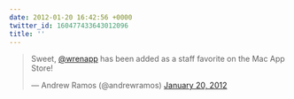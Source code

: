 ```yaml
---
date: 2012-01-20 16:42:56 +0000
twitter_id: 160477433643012096
title: ''
---
```


<blockquote class="twitter-tweet"><p lang="en" dir="ltr">Sweet, <a href="https://twitter.com/wrenapp?ref_src=twsrc%5Etfw">@wrenapp</a> has been added as a staff favorite on the Mac App Store!</p>&mdash; Andrew Ramos (@andrewramos) <a href="https://twitter.com/andrewramos/status/160456424424603648?ref_src=twsrc%5Etfw">January 20, 2012</a></blockquote>
<script async src="https://platform.twitter.com/widgets.js" charset="utf-8"></script>
